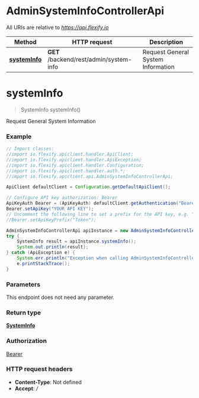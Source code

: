 # AdminSystemInfoControllerApi

All URIs are relative to *https://api.flexify.io*

Method | HTTP request | Description
------------- | ------------- | -------------
[**systemInfo**](AdminSystemInfoControllerApi.md#systemInfo) | **GET** /backend/rest/admin/system-info | Request General System Information


<a name="systemInfo"></a>
# **systemInfo**
> SystemInfo systemInfo()

Request General System Information

### Example
```java
// Import classes:
//import io.flexify.apiclient.handler.ApiClient;
//import io.flexify.apiclient.handler.ApiException;
//import io.flexify.apiclient.handler.Configuration;
//import io.flexify.apiclient.handler.auth.*;
//import io.flexify.apiclient.api.AdminSystemInfoControllerApi;

ApiClient defaultClient = Configuration.getDefaultApiClient();

// Configure API key authorization: Bearer
ApiKeyAuth Bearer = (ApiKeyAuth) defaultClient.getAuthentication("Bearer");
Bearer.setApiKey("YOUR API KEY");
// Uncomment the following line to set a prefix for the API key, e.g. "Token" (defaults to null)
//Bearer.setApiKeyPrefix("Token");

AdminSystemInfoControllerApi apiInstance = new AdminSystemInfoControllerApi();
try {
    SystemInfo result = apiInstance.systemInfo();
    System.out.println(result);
} catch (ApiException e) {
    System.err.println("Exception when calling AdminSystemInfoControllerApi#systemInfo");
    e.printStackTrace();
}
```

### Parameters
This endpoint does not need any parameter.

### Return type

[**SystemInfo**](SystemInfo.md)

### Authorization

[Bearer](../README.md#Bearer)

### HTTP request headers

 - **Content-Type**: Not defined
 - **Accept**: */*

